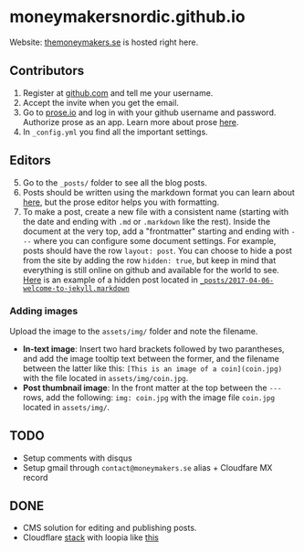 # moneymakersnordic.github.io

Website: [themoneymakers.se](https://www.themoneymakers.se/) is hosted right here.

## Contributors
1. Register at [github.com](https://www.github.com/) and tell me your username.
2. Accept the invite when you get the email.
3. Go to [prose.io](http://prose.io/) and log in with your github username and password. Authorize prose as an app. Learn more about prose [here](http://prose.io/#about).
4. In `_config.yml` you find all the important settings.

## Editors
5. Go to the `_posts/` folder to see all the blog posts.
6. Posts should be written using the markdown format you can learn about [here](https://www.markdownguide.org/cheat-sheet/), but the prose editor helps you with formatting.
7. To make a post, create a new file with a consistent name (starting with the date and ending with `.md` or `.markdown` like the rest). Inside the document at the very top, add a "frontmatter" starting and ending with `---` where you can configure some document settings. For example, posts should have the row `layout: post`. You can choose to hide a post from the site by adding the row `hidden: true`, but keep in mind that everything is still online on github and available for the world to see. [Here](https://raw.githubusercontent.com/moneymakersnordic/moneymakersnordic.github.io/main/_posts/2017-04-06-welcome-to-jekyll.markdown) is an example of a hidden post located in [`_posts/2017-04-06-welcome-to-jekyll.markdown`](https://github.com/moneymakersnordic/moneymakersnordic.github.io/blob/main/_posts/2017-04-06-welcome-to-jekyll.markdown)

### Adding images
Upload the image to the `assets/img/` folder and note the filename.
- **In-text image**: Insert two hard brackets followed by two parantheses, and add the image tooltip text between the former, and the filename between the latter like this: `[This is an image of a coin](coin.jpg)` with the file located in `assets/img/coin.jpg`.
- **Post thumbnail image**: In the front matter at the top between the `---` rows, add the following: `img: coin.jpg` with the image file `coin.jpg` located in `assets/img/`.

## TODO

- Setup comments with disqus
- Setup gmail through `contact@moneymakers.se` alias + Cloudfare MX record


## DONE
- CMS solution for editing and publishing posts. 
- Cloudflare [stack](https://scotch.io/tutorials/jekyll-github-pages-and-cloudflare-for-pagespeed-win) with loopia like [this](https://github.com/attilac/github-custom-domain-loopia)

